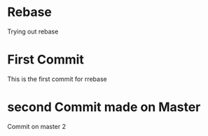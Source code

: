 # Rebase
Trying out rebase
# First Commit
This is the first commit for rrebase
# second Commit made on Master
Commit on master 2

